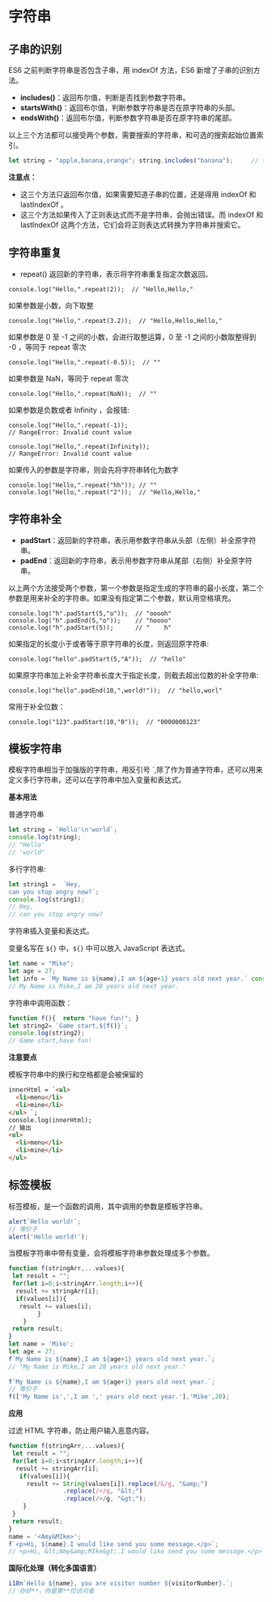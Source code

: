 # 字符串

## 子串的识别

ES6 之前判断字符串是否包含子串，用 indexOf 方法，ES6 新增了子串的识别方法。

- **includes()**：返回布尔值，判断是否找到参数字符串。
- **startsWith()**：返回布尔值，判断参数字符串是否在原字符串的头部。
- **endsWith()**：返回布尔值，判断参数字符串是否在原字符串的尾部。

以上三个方法都可以接受两个参数，需要搜索的字符串，和可选的搜索起始位置索引。
```javascript
let string = "apple,banana,orange"; string.includes("banana");     // true string.startsWith("apple");    // true string.endsWith("apple");      // false string.startsWith("banana",6)  // true
```
**注意点：**

- 这三个方法只返回布尔值，如果需要知道子串的位置，还是得用 indexOf 和 lastIndexOf 。
- 这三个方法如果传入了正则表达式而不是字符串，会抛出错误。而 indexOf 和 lastIndexOf 这两个方法，它们会将正则表达式转换为字符串并搜索它。

## 字符串重复

- repeat()
返回新的字符串，表示将字符串重复指定次数返回。

```
console.log("Hello,".repeat(2));  // "Hello,Hello,"
```

如果参数是小数，向下取整

```
console.log("Hello,".repeat(3.2));  // "Hello,Hello,Hello,"
```

如果参数是 0 至 -1 之间的小数，会进行取整运算，0 至 -1 之间的小数取整得到 -0 ，等同于 repeat 零次

```
console.log("Hello,".repeat(-0.5));  // "" 
```

如果参数是 NaN，等同于 repeat 零次

```
console.log("Hello,".repeat(NaN));  // "" 
```

如果参数是负数或者 Infinity ，会报错:

```
console.log("Hello,".repeat(-1));  
// RangeError: Invalid count value

console.log("Hello,".repeat(Infinity));  
// RangeError: Invalid count value
```

如果传入的参数是字符串，则会先将字符串转化为数字

```
console.log("Hello,".repeat("hh")); // ""
console.log("Hello,".repeat("2"));  // "Hello,Hello,"
```

## 字符串补全

- **padStart**：返回新的字符串，表示用参数字符串从头部（左侧）补全原字符串。
- **padEnd**：返回新的字符串，表示用参数字符串从尾部（右侧）补全原字符串。

以上两个方法接受两个参数，第一个参数是指定生成的字符串的最小长度，第二个参数是用来补全的字符串。如果没有指定第二个参数，默认用空格填充。

```
console.log("h".padStart(5,"o"));  // "ooooh"
console.log("h".padEnd(5,"o"));    // "hoooo"
console.log("h".padStart(5));      // "    h"
```

如果指定的长度小于或者等于原字符串的长度，则返回原字符串:

```
console.log("hello".padStart(5,"A"));  // "hello"
```

如果原字符串加上补全字符串长度大于指定长度，则截去超出位数的补全字符串:

```
console.log("hello".padEnd(10,",world!"));  // "hello,worl"
```

常用于补全位数：

```
console.log("123".padStart(10,"0"));  // "0000000123"
```

## 模板字符串

模板字符串相当于加强版的字符串，用反引号 `,除了作为普通字符串，还可以用来定义多行字符串，还可以在字符串中加入变量和表达式。

**基本用法**

普通字符串
```javascript
let string = `Hello'\n'world`; 
console.log(string);  
// "Hello'
// 'world"
```
多行字符串:
```javascript
let string1 =  `Hey, 
can you stop angry now?`;
console.log(string1); 
// Hey, 
// can you stop angry now?
```
字符串插入变量和表达式。

变量名写在 `${}` 中，`${}` 中可以放入 JavaScript 表达式。
```javascript
let name = "Mike";
let age = 27;
let info = `My Name is ${name},I am ${age+1} years old next year.` console.log(info); 
// My Name is Mike,I am 28 years old next year.
```
字符串中调用函数：
```javascript
function f(){  return "have fun!"; } 
let string2= `Game start,${f()}`;
console.log(string2);  
// Game start,have fun!
```
**注意要点**

模板字符串中的换行和空格都是会被保留的
```html
innerHtml = `<ul> 
  <li>menu</li> 
  <li>mine</li>
</ul> `; 
console.log(innerHtml);
// 输出 
<ul> 
  <li>menu</li>
  <li>mine</li>
</ul>
```
## 标签模板

标签模板，是一个函数的调用，其中调用的参数是模板字符串。
```javascript
alert`Hello world!`; 
// 等价于 
alert('Hello world!');
```
当模板字符串中带有变量，会将模板字符串参数处理成多个参数。
```javascript
function f(stringArr,...values){
 let result = "";
 for(let i=0;i<stringArr.length;i++){
  result += stringArr[i];
  if(values[i]){
   result += values[i];
        }
    }
 return result;
}
let name = 'Mike';
let age = 27;
f`My Name is ${name},I am ${age+1} years old next year.`;
// "My Name is Mike,I am 28 years old next year."
 
f`My Name is ${name},I am ${age+1} years old next year.`;
// 等价于
f(['My Name is',',I am ',' years old next year.'],'Mike',28);
```

**应用**

过滤 HTML 字符串，防止用户输入恶意内容。
```javascript
function f(stringArr,...values){
 let result = "";
 for(let i=0;i<stringArr.length;i++){
  result += stringArr[i];
   if(values[i]){
     result += String(values[i]).replace(/&/g, "&amp;")
               .replace(/</g, "&lt;")
               .replace(/>/g, "&gt;");
    }
 }
 return result;
}
name = '<Amy&MIke>';
f`<p>Hi, ${name}.I would like send you some message.</p>`;
// <p>Hi, &lt;Amy&amp;MIke&gt;.I would like send you some message.</p>
```

**国际化处理（转化多国语言）**
```javascript
i18n`Hello ${name}, you are visitor number ${visitorNumber}.`;  
// 你好**，你是第**位访问者
```